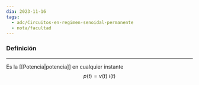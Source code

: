 ```yaml
---
dia: 2023-11-16
tags:
  - adc/Circuitos-en-regimen-senoidal-permanente
  - nota/facultad
---
```

### Definición
---
Es la [[Potencia|potencia]] en cualquier instante $$ p(t) = v(t) ~ i(t) $$